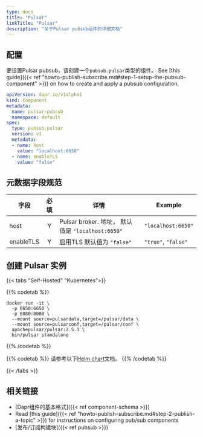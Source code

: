 ```yaml
---
type: docs
title: "Pulsar"
linkTitle: "Pulsar"
description: "关于Pulsar pubsub组件的详细文档"
---
```


## 配置
要设置Pulsar pubsub，请创建一个`pubsub.pulsar`类型的组件。 See [this guide]({{< ref "howto-publish-subscribe.md#step-1-setup-the-pubsub-component" >}}) on how to create and apply a pubsub configuration.

```yaml
apiVersion: dapr.io/v1alpha1
kind: Component
metadata:
  name: pulsar-pubsub
  namespace: default
spec:
  type: pubsub.pulsar
  version: v1
  metadata:
  - name: host
    value: "localhost:6650"
  - name: enableTLS
    value: "false"

```
## 元数据字段规范

| 字段        | 必填 | 详情                                         | Example             |
| --------- |:--:| ------------------------------------------ | ------------------- |
| host      | Y  | Pulsar broker. 地址， 默认值是 `"localhost:6650"` | `"localhost:6650"`  |
| enableTLS | Y  | 启用TLS  默认值为 `"false"`                      | `"true"`, `"false"` |


## 创建 Pulsar 实例

{{< tabs "Self-Hosted" "Kubernetes">}}

{{% codetab %}}
```
docker run -it \
  -p 6650:6650 \
  -p 8080:8080 \
  --mount source=pulsardata,target=/pulsar/data \
  --mount source=pulsarconf,target=/pulsar/conf \
  apachepulsar/pulsar:2.5.1 \
  bin/pulsar standalone

```
{{% /codetab %}}

{{% codetab %}}
请参考以下[Helm chart](https://pulsar.apache.org/docs/en/kubernetes-helm/)文档。
{{% /codetab %}}

{{< /tabs >}}

## 相关链接
- [Dapr组件的基本格式]({{< ref component-schema >}})
- Read [this guide]({{< ref "howto-publish-subscribe.md#step-2-publish-a-topic" >}}) for instructions on configuring pub/sub components
- [发布/订阅构建块]({{< ref pubsub >}})